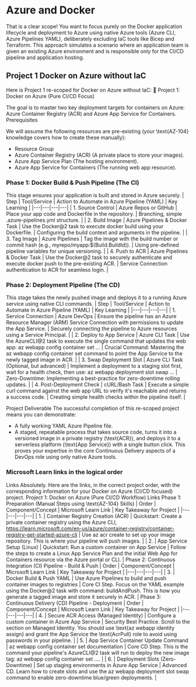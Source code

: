 # Azure and Docker

That is a clear scope! You want to focus purely on the Docker application lifecycle and deployment to Azure using native Azure tools (Azure CLI, Azure Pipelines YAML), deliberately excluding IaC tools like Bicep and Terraform.
This approach simulates a scenario where an application team is given an existing Azure environment and is responsible only for the CI/CD pipeline and application hosting.

## Project 1 Docker on Azure without IaC
Here is Project 1 re-scoped for Docker on Azure without IaC:
🎯 Project 1: Docker on Azure (Pure CI/CD Focus)

The goal is to master two key deployment targets for containers on Azure: Azure Container Registry (ACR) and Azure App Service for Containers.
Prerequisites

We will assume the following resources are pre-existing (your \text{AZ-104} knowledge covers how to create these manually):
 * Resource Group
 * Azure Container Registry (ACR) (A private place to store your images).
 * Azure App Service Plan (The hosting environment).
 * Azure App Service for Containers (The running web app resource).

### Phase 1: Docker Build & Push Pipeline (The CI)

This stage ensures your application is built and stored in Azure securely.
| Step | Tool/Service | Action to Automate in Azure Pipeline (YAML) | Key Learning |
|---|---|---|---|
| 1. Source Control | Azure Repos or GitHub | Place your app code and Dockerfile in the repository. | Branching, simple .azure-pipelines.yml structure. |
| 2. Build Image | Azure Pipelines & Docker Task | Use the Docker@2 task to execute docker build using your Dockerfile. | Configuring the build context and arguments in the pipeline. |
| 3. Tag Image | Azure Pipelines | Tag the image with the build number or commit hash (e.g., myrepo/myapp:$(Build.BuildId)). | Using pre-defined pipeline variables for unique versioning. |
| 4. Push to ACR | Azure Pipelines & Docker Task | Use the Docker@2 task to securely authenticate and execute docker push to the pre-existing ACR. | Service Connection authentication to ACR for seamless login. |

### Phase 2: Deployment Pipeline (The CD)

This stage takes the newly pushed image and deploys it to a running Azure service using native CLI commands.
| Step | Tool/Service | Action to Automate in Azure Pipeline (YAML) | Key Learning |
|---|---|---|---|
| 1. Service Connection | Azure DevOps | Ensure the pipeline has an Azure Resource Manager (ARM) Service Connection with permissions to update the App Service. | Securely connecting the pipeline to Azure resources using a Service Principal. |
| 2. Deploy to App Service | Azure CLI Task | Use the AzureCLI@2 task to execute the single command that updates the web app: az webapp config container set ... | Crucial Command: Mastering the az webapp config container set command to point the App Service to the newly tagged image in ACR. |
| 3. Swap Deployment Slot | Azure CLI Task (Optional, but advanced) | Implement a deployment to a staging slot first, wait for a health check, then use: az webapp deployment slot swap ... | Zero-Downtime: Implementing a best-practice for zero-downtime rolling updates. |
| 4. Post-Deployment Check | cURL/Bash Task | Execute a simple curl command against the web app URL to verify it's reachable and returns a success code. | Creating simple health checks within the pipeline itself. |

Project Deliverable
The successful completion of this re-scoped project means you can demonstrate:
 * A fully working YAML Azure Pipeline file.
 * A staged, repeatable process that takes source code, turns it into a versioned image in a private registry (\text{ACR}), and deploys it to a serverless platform (\text{App Service}) with a single button click.
This proves your expertise in the core Continuous Delivery aspects of a DevOps role using only native Azure tools.

### Microsoft Learn links in the logical order

Links
Absolutely. Here are the links, in the correct project order, with the corresponding information for your Docker on Azure (CI/CD focused) project.
Project 1: Docker on Azure (Pure CI/CD Workflow) Links
Phase 1: Preparation (Manual Steps using \text{AZ-104} Skills)
| Order | Component/Concept | Microsoft Learn Link | Key Takeaway for Project |
|---|---|---|---|
| 1. | Container Registry Creation (ACR) | Quickstart: Create a private container registry using the Azure CLI, https://learn.microsoft.com/en-us/azure/container-registry/container-registry-get-started-azure-cli | Use az acr create to set up your image repository. This is where your pipeline will push images. |
| 2. | App Service Setup (Linux) | Quickstart: Run a custom container on App Service | Follow the steps to create a Linux App Service Plan and the initial Web App for Containers resource via the Azure portal or CLI. |
Phase 2: Continuous Integration (CI) Pipeline - Build & Push
| Order | Component/Concept | Microsoft Learn Link | Key Takeaway for Project |
|---|---|---|---|
| 3. | Docker Build & Push YAML | Use Azure Pipelines to build and push container images to registries | Core CI Step. Focus on the YAML example using the Docker@2 task with command: buildAndPush. This is how you generate a tagged image and store it securely in ACR. |
Phase 3: Continuous Delivery (CD) Pipeline - Deployment
| Order | Component/Concept | Microsoft Learn Link | Key Takeaway for Project |
|---|---|---|---|
| 4. | Secure ACR Access (Managed Identity) | Configure a custom container in Azure App Service | Security Best Practice. Scroll to the section on Managed Identity. You should use \text{az webapp identity assign} and grant the App Service the \text{AcrPull} role to avoid using passwords in your pipeline. |
| 5. | App Service Container Update Command | az webapp config container set documentation | Core CD Step. This is the command your pipeline's AzureCLI@2 task will run to deploy the new image tag: az webapp config container set .... |
| 6. | Deployment Slots (Zero-Downtime) | Set up staging environments in Azure App Service | Advanced CD. Learn how to create slots and use the az webapp deployment slot swap command to enable zero-downtime blue/green deployments. |



